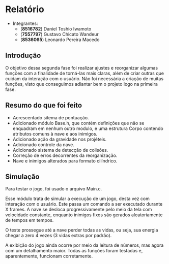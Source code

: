 Relatório
=========

  - Integrantes:
    - (**8516782**) Daniel Toshio Iwamoto
    - (**7557797**) Gustavo Chicato Wandeur
    - (**8536065**) Leonardo Pereira Macedo
    
    
    
Introdução
----------
  O objetivo dessa segunda fase foi realizar ajustes e reorganizar algumas funções com a finalidade de torná-las mais claras, além de criar outras que cuidam da interação com o usuário. Não foi necessária a criação de muitas funções, visto que conseguimos adiantar bem o projeto logo na primeira fase.
  
Resumo do que foi feito
-----------------------
  - Acrescentado sitema de pontuação.
  - Adicionado módulo Base.h, que contém definições que não se enquadram em nenhum outro modulo, e uma estrutura Corpo contendo atributos comuns à nave e aos inimigos.
  - Adicionado ação da gravidade nos projéteis.
  - Adicionado controle da nave.
  - Adicionado sistema de detecção de colisões.
  - Correção de erros decorrentes da reorganização.
  - Nave e inimigos alterados para formato cilíndrico.

Simulação
---------
  Para testar o jogo, foi usado o arquivo Main.c.
  
  Esse módulo trata de simular a execução de um jogo, desta vez com interação com o usuário. Este passa um comando a ser executado durante X frames.
  A nave se desloca progressivamente pelo meio da tela com velocidade constante, enquanto inimigos fixos são gerados aleatoriamente de tempos em tempos.
  
  O teste prossegue até a nave perder todas as vidas, ou seja, sua energia chegar a zero 4 vezes (3 vidas extras por padrão).
  
  A exibição do jogo ainda ocorre por meio da leitura de números, mas agora com um detalhamento maior. Todas as funções foram testadas e, aparentemente, funcionam corretamente.
